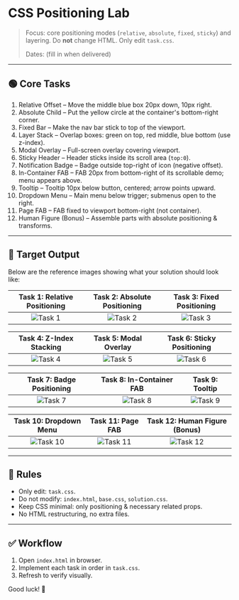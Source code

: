 # CSS Positioning Lab

> Focus: core positioning modes (`relative`, `absolute`, `fixed`, `sticky`) and layering. Do **not** change HTML. Only edit `task.css`.
>
> Dates: (fill in when delivered)

---

## 🟢 Core Tasks

1. Relative Offset – Move the middle blue box 20px down, 10px right.
2. Absolute Child – Put the yellow circle at the container's bottom-right corner.
3. Fixed Bar – Make the nav bar stick to top of the viewport.
4. Layer Stack – Overlap boxes: green on top, red middle, blue bottom (use z-index).
5. Modal Overlay – Full-screen overlay covering viewport.
6. Sticky Header – Header sticks inside its scroll area (`top:0`).
7. Notification Badge – Badge outside top-right of icon (negative offset).
8. In-Container FAB – FAB 20px from bottom-right of its scrollable demo; menu appears above.
9. Tooltip – Tooltip 10px below button, centered; arrow points upward.
10. Dropdown Menu – Main menu below trigger; submenus open to the right.
11. Page FAB – FAB fixed to viewport bottom-right (not container).
12. Human Figure (Bonus) – Assemble parts with absolute positioning & transforms.

---

## 🎯 Target Output

Below are the reference images showing what your solution should look like:

| Task 1: Relative Positioning | Task 2: Absolute Positioning | Task 3: Fixed Positioning |
|:---:|:---:|:---:|
| ![Task 1](../assets/01.webp) | ![Task 2](../assets/02.webp) | ![Task 3](../assets/03.webp) |

| Task 4: Z-Index Stacking | Task 5: Modal Overlay | Task 6: Sticky Positioning |
|:---:|:---:|:---:|
| ![Task 4](../assets/04.webp) | ![Task 5](../assets/05.webp) | ![Task 6](../assets/06.webp) |

| Task 7: Badge Positioning | Task 8: In-Container FAB | Task 9: Tooltip |
|:---:|:---:|:---:|
| ![Task 7](../assets/07.webp) | ![Task 8](../assets/08.webp) | ![Task 9](../assets/09.webp) |

| Task 10: Dropdown Menu | Task 11: Page FAB | Task 12: Human Figure (Bonus) |
|:---:|:---:|:---:|
| ![Task 10](../assets/10.webp) | ![Task 11](../assets/11.webp) | ![Task 12](../assets/12.webp) |

---

## 🔧 Rules

- Only edit: `task.css`.
- Do not modify: `index.html`, `base.css`, `solution.css`.
- Keep CSS minimal: only positioning & necessary related props.
- No HTML restructuring, no extra files.

---

## ✅ Workflow

1. Open `index.html` in browser.
2. Implement each task in order in `task.css`.
3. Refresh to verify visually.

Good luck! 🎯
